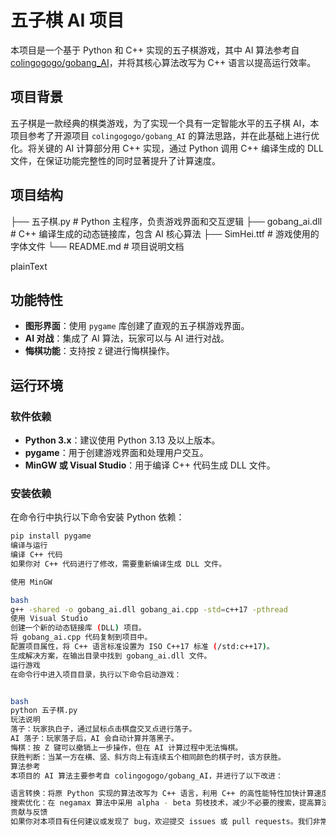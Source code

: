 # 五子棋 AI 项目

本项目是一个基于 Python 和 C++ 实现的五子棋游戏，其中 AI 算法参考自 [colingogogo/gobang_AI](https://github.com/colingogogo/gobang_AI)，并将其核心算法改写为 C++ 语言以提高运行效率。

## 项目背景
五子棋是一款经典的棋类游戏，为了实现一个具有一定智能水平的五子棋 AI，本项目参考了开源项目 `colingogogo/gobang_AI` 的算法思路，并在此基础上进行优化。将关键的 AI 计算部分用 C++ 实现，通过 Python 调用 C++ 编译生成的 DLL 文件，在保证功能完整性的同时显著提升了计算速度。

## 项目结构
├── 五子棋.py # Python 主程序，负责游戏界面和交互逻辑 
├── gobang_ai.dll # C++ 编译生成的动态链接库，包含 AI 核心算法 
├── SimHei.ttf # 游戏使用的字体文件 └── README.md # 项目说明文档


plainText

## 功能特性
- **图形界面**：使用 `pygame` 库创建了直观的五子棋游戏界面。
- **AI 对战**：集成了 AI 算法，玩家可以与 AI 进行对战。
- **悔棋功能**：支持按 `Z` 键进行悔棋操作。

## 运行环境
### 软件依赖
- **Python 3.x**：建议使用 Python 3.13 及以上版本。
- **pygame**：用于创建游戏界面和处理用户交互。
- **MinGW 或 Visual Studio**：用于编译 C++ 代码生成 DLL 文件。

### 安装依赖
在命令行中执行以下命令安装 Python 依赖：
```bash
pip install pygame
编译与运行
编译 C++ 代码
如果你对 C++ 代码进行了修改，需要重新编译生成 DLL 文件。

使用 MinGW

bash
g++ -shared -o gobang_ai.dll gobang_ai.cpp -std=c++17 -pthread
使用 Visual Studio
创建一个新的动态链接库 (DLL) 项目。
将 gobang_ai.cpp 代码复制到项目中。
配置项目属性，将 C++ 语言标准设置为 ISO C++17 标准 (/std:c++17)。
生成解决方案，在输出目录中找到 gobang_ai.dll 文件。
运行游戏
在命令行中进入项目目录，执行以下命令启动游戏：


bash
python 五子棋.py
玩法说明
落子：玩家执白子，通过鼠标点击棋盘交叉点进行落子。
AI 落子：玩家落子后，AI 会自动计算并落黑子。
悔棋：按 Z 键可以撤销上一步操作，但在 AI 计算过程中无法悔棋。
获胜判断：当某一方在横、竖、斜方向上有连续五个相同颜色的棋子时，该方获胜。
算法参考
本项目的 AI 算法主要参考自 colingogogo/gobang_AI，并进行了以下改进：

语言转换：将原 Python 实现的算法改写为 C++ 语言，利用 C++ 的高性能特性加快计算速度。
搜索优化：在 negamax 算法中采用 alpha - beta 剪枝技术，减少不必要的搜索，提高算法效率。
贡献与反馈
如果你对本项目有任何建议或发现了 bug，欢迎提交 issues 或 pull requests。我们非常欢迎你的贡献！
